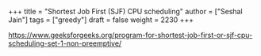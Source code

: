 +++
title = "Shortest Job First (SJF) CPU scheduling"
author = ["Seshal Jain"]
tags = ["greedy"]
draft = false
weight = 2230
+++

<https://www.geeksforgeeks.org/program-for-shortest-job-first-or-sjf-cpu-scheduling-set-1-non-preemptive/>
